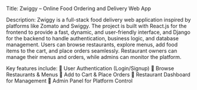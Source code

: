 Title: Zwiggy – Online Food Ordering and Delivery Web App

Description: Zwiggy is a full-stack food delivery web application inspired by platforms like Zomato and Swiggy. The project is built with React.js for the frontend to provide a fast, dynamic, and user-friendly interface, and Django for the backend to handle authentication, business logic, and database management.
Users can browse restaurants, explore menus, add food items to the cart, and place orders seamlessly. Restaurant owners can manage their menus and orders, while admins can monitor the platform.

Key features include:
🔹 User Authentication (Login/Signup)
🔹 Browse Restaurants & Menus
🔹 Add to Cart & Place Orders
🔹 Restaurant Dashboard for Management
🔹 Admin Panel for Platform Control

